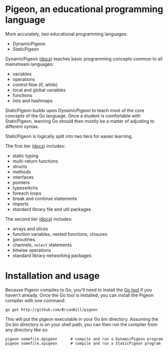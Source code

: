 # Pigeon, an educational programming language

More accurately, *two* educational programming languages:

- DynamicPigeon
- StaticPigeon

DynamicPigeon ([docs](dynamic-pigeon.md)) teaches basic programming concepts common to all mainstream languages:

- variables
- operations
- control flow (if, while)
- local and global variables
- functions
- lists and hashmaps

StaticPigeon builds upon DynamicPigeon to teach most of the core concepts of the Go language. Once a student is comfortable with StaticPigeon, learning Go should then mostly be a matter of adjusting to different syntax.

StaticPigeon is logically split into two tiers for easier learning.

The first tier ([docs](static-pigeon-tier-1.md)) includes:

- static typing
- multi-return functions
- structs
- methods
- interfaces
- pointers
- typeswitchs
- foreach loops
- break and continue statements
- imports
- standard library file and util packages

The second tier ([docs](static-pigeon-tier-2.md)) includes:

- arrays and slices
- function variables, nested functions, closures
- goroutines
- channels, `select` statements
- bitwise operations
- standard library networking packages

# Installation and usage

Because Pigeon compiles to Go, you'll need to install the [Go tool](https://golang.org/doc/install) if you haven't already. Once the Go tool is installed, you can install the Pigeon compiler with one command:

```
go get http://github.com/BrianWill/pigeon
```

This will put the pigeon executable in your Go bin directory. Assuming the Go bin directory is on your shell path, you can then run the compiler from any directory like so:

```
pigeon somefile.dpigeon      # compile and run a DynamicPigeon program
pigeon somefile.spigeon      # compile and run a StaticPigeon program
```
